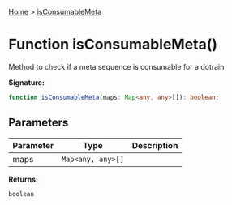 [Home](../index.md) &gt; [isConsumableMeta](./isconsumablemeta_1.md)

# Function isConsumableMeta()

Method to check if a meta sequence is consumable for a dotrain

<b>Signature:</b>

```typescript
function isConsumableMeta(maps: Map<any, any>[]): boolean;
```

## Parameters

|  Parameter | Type | Description |
|  --- | --- | --- |
|  maps | `Map<any, any>[]` |  |

<b>Returns:</b>

`boolean`

